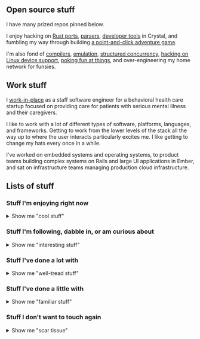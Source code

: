 ## Open source stuff

I have many prized repos pinned below.

I enjoy hacking on [Rust ports](https://github.com/maxfierke/reptyr/tree/mf-rust_port), [parsers](https://github.com/maxfierke/hcl.cr), [developer tools](https://github.com/maxfierke/mstrap) in Crystal, and fumbling my way through building [a point-and-click adventure game](https://www.maxfierke.com/projects/untitled-adventure-game).

I'm also fond of [compilers](https://github.com/crystal-lang/crystal), [emulation](https://github.com/maxfierke/gogo-gb), [structured concurrency](https://github.com/machty/ember-concurrency), [hacking on Linux device support](https://github.com/maxfierke/linux-clockworkpi-a06), [poking fun at things](https://github.com/maxfierke/ember-procrastination), and over-engineering my home network for funsies.

## Work stuff

I [work-in-place](http://www.nytimes.com/2016/06/19/jobs/remote-thats-no-way-to-describe-this-work.html) as a staff software engineer for a behavioral health care startup focused on providing care for patients with serious mental illness and their caregivers.

I like to work with a lot of different types of software, platforms, languages, and frameworks. Getting to work from the lower levels of the stack all the way up to where the user interacts particularly excites me. I like getting to change my hats every once in a while.

I've worked on embedded systems and operating systems, to product teams building complex systems on Rails and large UI applications in Ember, and sat on infrastructure teams managing production cloud infrastructure.

## Lists of stuff

### Stuff I'm enjoying right now

<details>
<summary>Show me "cool stuff"</summary>

I'm actively using and enjoying these things at work, at home, or in open source projects.

- ![Crystal](https://img.shields.io/badge/crystal-%23000000.svg?style=for-the-badge&logo=crystal&logoColor=white)
- ![Git](https://img.shields.io/badge/git-%23F05033.svg?style=for-the-badge&logo=git&logoColor=white)
- ![Go](https://img.shields.io/badge/go-%2300ADD8.svg?style=for-the-badge&logo=go&logoColor=white)
- ![K3s](https://img.shields.io/badge/K3s-FFC61C?logo=k3s&logoColor=000&style=for-the-badge)
- ![macOS](https://img.shields.io/badge/mac%20os-000000?style=for-the-badge&logo=macos&logoColor=F0F0F0)
- ![Postgres](https://img.shields.io/badge/postgres-%23316192.svg?style=for-the-badge&logo=postgresql&logoColor=white)
- ![Rails](https://img.shields.io/badge/rails-%23CC0000.svg?style=for-the-badge&logo=ruby-on-rails&logoColor=white)
- ![Ruby](https://img.shields.io/badge/ruby-%23CC342D.svg?style=for-the-badge&logo=ruby&logoColor=white)
- ![Rust](https://img.shields.io/badge/rust-%23000000.svg?style=for-the-badge&logo=rust&logoColor=white)
- ![TypeScript](https://img.shields.io/badge/typescript-%23007ACC.svg?style=for-the-badge&logo=typescript&logoColor=white)
- ![Ubiquiti](https://img.shields.io/badge/ubiquiti-%230559C9.svg?style=for-the-badge&logo=ubiquiti&logoColor=white)

</details>

### Stuff I'm following, dabble in, or am curious about

<details>
<summary>Show me "interesting stuff"</summary>

I like to read about these, or play around with them in my homelab, on side projects, etc.

- ![FreeBSD](https://img.shields.io/badge/-FreeBSD-%23870000?style=for-the-badge&logo=freebsd&logoColor=white)
- ![Zig](https://img.shields.io/badge/Zig-%23F7A41D.svg?style=for-the-badge&logo=zig&logoColor=white)

</details>

### Stuff I've done a lot with

<details>
<summary>Show me "well-tread stuff"</summary>

At one time or another I've used these a bunch, or may still occasionally use these, or maintain software that uses these things

- ![Ansible](https://img.shields.io/badge/ansible-%231A1918.svg?style=for-the-badge&logo=ansible&logoColor=white)
- ![AWS](https://img.shields.io/badge/AWS-%23FF9900.svg?style=for-the-badge&logo=amazon-aws&logoColor=white)
- ![C](https://img.shields.io/badge/c-%2300599C.svg?style=for-the-badge&logo=c&logoColor=white)
- ![C#](https://img.shields.io/badge/c%23-%23239120.svg?style=for-the-badge&logo=c-sharp&logoColor=white)
- ![CSS3](https://img.shields.io/badge/css3-%231572B6.svg?style=for-the-badge&logo=css3&logoColor=white)
- ![Docker](https://img.shields.io/badge/docker-%230db7ed.svg?style=for-the-badge&logo=docker&logoColor=white)
- ![Ember](https://img.shields.io/badge/ember-1C1E24?style=for-the-badge&logo=ember.js&logoColor=#D04A37)
- ![ElasticSearch](https://img.shields.io/badge/-ElasticSearch-005571?style=for-the-badge&logo=elasticsearch)
- ![MySQL](https://img.shields.io/badge/mysql-%2300f.svg?style=for-the-badge&logo=mysql&logoColor=white)
- ![JavaScript](https://img.shields.io/badge/javascript-%23323330.svg?style=for-the-badge&logo=javascript&logoColor=%23F7DF1E)
- ![Nginx](https://img.shields.io/badge/nginx-%23009639.svg?style=for-the-badge&logo=nginx&logoColor=white)
- ![PHP](https://img.shields.io/badge/php-%23777BB4.svg?style=for-the-badge&logo=php&logoColor=white)
- ![React](https://img.shields.io/badge/react-%2320232a.svg?style=for-the-badge&logo=react&logoColor=%2361DAFB)
- ![Symfony](https://img.shields.io/badge/symfony-%23000000.svg?style=for-the-badge&logo=symfony&logoColor=white)

</details>

### Stuff I've done a little with

<details>
<summary>Show me "familiar stuff"</summary>

Things I've used here and there, but not enough to avoid diving into the docs again.

- ![Alpine Linux](https://img.shields.io/badge/Alpine_Linux-%230D597F.svg?style=for-the-badge&logo=alpine-linux&logoColor=white)
- ![C++](https://img.shields.io/badge/c++-%2300599C.svg?style=for-the-badge&logo=c%2B%2B&logoColor=white)
- ![Django](https://img.shields.io/badge/django-%23092E20.svg?style=for-the-badge&logo=django&logoColor=white)
- ![Elixir](https://img.shields.io/badge/elixir-%234B275F.svg?style=for-the-badge&logo=elixir&logoColor=white)
- ![Python](https://img.shields.io/badge/python-3670A0?style=for-the-badge&logo=python&logoColor=ffdd54)
- ![RabbitMQ](https://img.shields.io/badge/Rabbitmq-FF6600?style=for-the-badge&logo=rabbitmq&logoColor=white)
- ![Terraform](https://img.shields.io/badge/terraform-%235835CC.svg?style=for-the-badge&logo=terraform&logoColor=white)

</details>

### Stuff I don't want to touch again

<details>
<summary>Show me "scar tissue"</summary>

- ![Angular.js](https://img.shields.io/badge/angular.js-%23E23237.svg?style=for-the-badge&logo=angularjs&logoColor=white)
- ![LaTeX](https://img.shields.io/badge/latex-%23008080.svg?style=for-the-badge&logo=latex&logoColor=white)
- ![Microsoft SharePoint](https://img.shields.io/badge/Microsoft_SharePoint-0078D4?style=for-the-badge&logo=microsoft-sharepoint&logoColor=white)
- ![Java](https://img.shields.io/badge/java-%23ED8B00.svg?style=for-the-badge&logo=java&logoColor=white)
- ![Oracle](https://img.shields.io/badge/Oracle-F80000?style=for-the-badge&logo=oracle&logoColor=white)
- ![Apache Subversion](https://img.shields.io/badge/subversion-%23809CC9.svg?style=for-the-badge&logo=subversion&logoColor=white)

</details>
